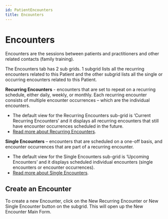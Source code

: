 ```yaml
---
id: PatientEncounters
title: Encounters
---
```

# Encounters 
Encounters are the sessions between patients and practitioners and other related contacts (family training). 

The Encounters tab has 2 sub grids. 1 subgrid lists all the recurring encounters related to this Patient and the other subgrid lists all the single or occurring encounters related to this Patient.

**Recurring Encounters** - encounters that are set to repeat on a recurring schedule, either daily, weekly, or monthly. Each recurring encounter consists of multiple encounter occurrences – which are the individual encounters.
- The default view for the Recurring Encounters sub-grid is ‘Current Recurring Encounters’ and it displays all recurring encounters that still have encounter occurrences scheduled in the future. 
- [Read more about Recurring Encounters](/docs/Scheduling/RecurringEncounters.md).

**Single Encounters** – encounters that are scheduled on a one-off basis, and encounter occurrences that are part of a recurring encounter. 
- The default view for the Single Encounters sub-grid is ‘Upcoming Encounters’ and it displays scheduled individual encounters (single encounters or encounter occurrences). 
- [Read more about Single Encounters](/docs/Scheduling/SingleEncounters.md). 

## Create an Encounter 
To create a new Encounter, click on the New Recurring Encounter or New Single Encounter button on the subgrid. This will open up the New Encounter Main Form.


